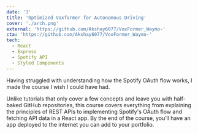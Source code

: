 ```yaml
---
date: '3'
title: 'Optimized Voxformer for Autonomous Driving'
cover: './arch.png'
external: 'https://github.com/Akshay6077/VoxFormer_Waymo-'
cta: 'https://github.com/Akshay6077/VoxFormer_Waymo-'
tech:
  - React
  - Express
  - Spotify API
  - Styled Components
---
```


Having struggled with understanding how the Spotify OAuth flow works, I made the course I wish I could have had.

Unlike tutorials that only cover a few concepts and leave you with half-baked GitHub repositories, this course covers everything from explaining the principles of REST APIs to implementing Spotify's OAuth flow and fetching API data in a React app. By the end of the course, you’ll have an app deployed to the internet you can add to your portfolio.
